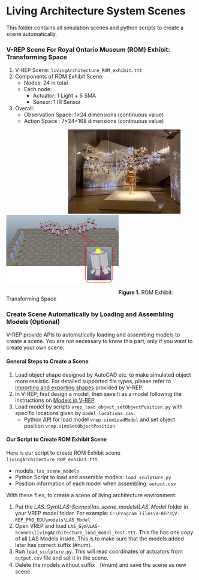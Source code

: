 # Living Architecture System Scenes
This folder contains all simulation scenes and python scripts to create a scene automatically.

### V-REP Scene For Royal Ontario Museum (ROM) Exhibit: Transforming Space
1. V-REP Scene: `livingArchitecture_ROM_exhibit.ttt`
2. Components of ROM Exhibit Scene:
   * Nodes: 24 in total
   * Each node:
      * Actuator: 1 Light + 6 SMA
      * Sensor: 1 IR Sensor
3. Overall:
   * Observation Space: 1×24 dimensions (continuous value)
   * Action Space : 7×24=168 dimensions (continuous value)

&nbsp; &nbsp; &nbsp; &nbsp; &nbsp; &nbsp; &nbsp; &nbsp; &nbsp; &nbsp; &nbsp; &nbsp; &nbsp; &nbsp; &nbsp; &nbsp; &nbsp; &nbsp; &nbsp; &nbsp; &nbsp; <img src="https://github.com/UWaterloo-ASL/LAS_Gym/blob/master/InitialDesignIdeas/ROM_Exhibit/ROM_exhibit.jpg" width="300"  />     &nbsp;  <img src="https://github.com/UWaterloo-ASL/LAS_Gym/blob/master/InitialDesignIdeas/ROM_Exhibit/ROM_exhibit_simulator.png" width="300"  /> 

&nbsp; &nbsp; &nbsp; &nbsp; &nbsp; &nbsp; &nbsp; &nbsp; &nbsp; &nbsp; &nbsp; &nbsp; &nbsp; &nbsp; &nbsp; &nbsp; &nbsp; &nbsp; &nbsp; &nbsp; &nbsp; &nbsp; &nbsp; &nbsp; &nbsp; &nbsp; &nbsp; &nbsp; &nbsp; &nbsp; &nbsp; &nbsp; &nbsp; &nbsp; &nbsp; &nbsp; &nbsp; &nbsp; **Figure 1.** ROM Exhibit: Transforming Space

### Create Scene Automatically by Loading and Assembling Models (Optional)
V-REP provide APIs to automatically loading and assembing models to create a scene. You are not necessary to know this part, only if you want to create your own scene.
#### General Steps to Create a Scene ####
1. Load object shape designed by AutoCAD etc. to make simulated object more realistic. For detailed supported file types, please refer to [Importing and exporting shapes](http://www.coppeliarobotics.com/helpFiles/en/importExport.htm) provided by V-REP.
2. In V-REP, first design a model, then save it as a model following the instructions on [Models in V-REP](http://www.coppeliarobotics.com/helpFiles/en/models.htm).
3. Load model by scripts `vrep_load_object_setObjectPosition.py` with specific locations given by `model_locations.csv`. 
   * Python [API](http://www.coppeliarobotics.com/helpFiles/en/remoteApiFunctionsPython.htm) for load model `vrep.simxLoadModel` and set object position `vrep.simxSetObjectPosition`
#### Our Script to Create ROM Exhibit Scene
Here is our script to create ROM Exhibit scene `livingArchitecture_ROM_exhibit.ttt`.
* models: `las_scene_models`
* Python Script to load and assemble models: `load_sculpture.py`
* Position information of each model when assembling: `output.csv`

With these files, to create a scene of living architecture environment:
1. Put the *LAS_Gym\LAS-Scenes\las_scene_models\LAS_Model* folder in your VREP model folder.  For example: `C:\Program Files\V-REP3\V-REP_PRO_EDU\models\LAS_Model`
2. Open VREP and load `LAS_Gym\LAS-Scenes\livingArchitecture_load_model_test.ttt`.  This file has one copy of all LAS Models inside. This is to make sure that the models added later has correct suffix (#num). 
3. Run `load_sculpture.py`. This will read coordinates of actuators from `output.csv` file and set it in the scene.
4. Delete the models without suffix （#num) and save the scene as new scene
